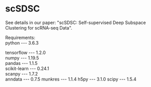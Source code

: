 # scSDSC

See details in our paper: "scSDSC: Self-supervised Deep Subspace Clustering for scRNA-seq Data".  

Requirements:  
python --- 3.6.3

tensorflow --- 1.2.0  
numpy --- 1.19.5  
pandas --- 1.1.5   
scikit-learn --- 0.24.1  
scanpy --- 1.7.2   
anndata --- 0.7.5
munkres --- 1.1.4
h5py --- 3.1.0
scipy --- 1.5.4



